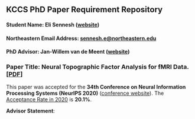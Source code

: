 ## KCCS PhD Paper Requirement Repository

#### Student Name: Eli Sennesh ([website](https://esennesh.github.io/))
#### Northeastern Email Address: sennesh.e@northeastern.edu
#### PhD Advisor: Jan-Willem van de Meent ([website](http://www.ccs.neu.edu/home/jwvdm/))

### Paper Title: Neural Topographic Factor Analysis for fMRI Data. [[PDF](https://github.com/esennesh/kccs-paper-requirement/raw/main/NeurIPS-2020-neural-topographic-factor-analysis-for-fmri-data-Paper.pdf)]

This paper was accepted for the **34th Conference on Neural Information Processing Systems (NeurIPS 2020)** ([conference website](https://neurips.cc/Conferences/2020/AcceptedPapersInitial)). The [Acceptance Rate in 2020](https://neuripsconf.medium.com/what-we-learned-from-neurips-2020-reviewing-process-e24549eea38f) is **20.1%**.


**Advisor Statement**:  

